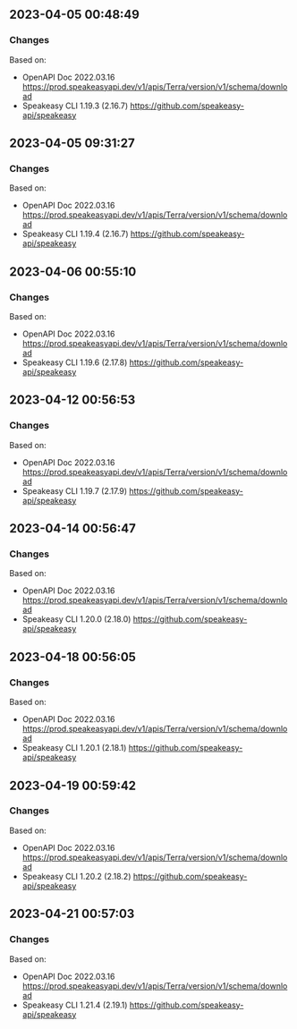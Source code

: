 

## 2023-04-05 00:48:49
### Changes
Based on:
- OpenAPI Doc 2022.03.16 https://prod.speakeasyapi.dev/v1/apis/Terra/version/v1/schema/download
- Speakeasy CLI 1.19.3 (2.16.7) https://github.com/speakeasy-api/speakeasy

## 2023-04-05 09:31:27
### Changes
Based on:
- OpenAPI Doc 2022.03.16 https://prod.speakeasyapi.dev/v1/apis/Terra/version/v1/schema/download
- Speakeasy CLI 1.19.4 (2.16.7) https://github.com/speakeasy-api/speakeasy

## 2023-04-06 00:55:10
### Changes
Based on:
- OpenAPI Doc 2022.03.16 https://prod.speakeasyapi.dev/v1/apis/Terra/version/v1/schema/download
- Speakeasy CLI 1.19.6 (2.17.8) https://github.com/speakeasy-api/speakeasy

## 2023-04-12 00:56:53
### Changes
Based on:
- OpenAPI Doc 2022.03.16 https://prod.speakeasyapi.dev/v1/apis/Terra/version/v1/schema/download
- Speakeasy CLI 1.19.7 (2.17.9) https://github.com/speakeasy-api/speakeasy

## 2023-04-14 00:56:47
### Changes
Based on:
- OpenAPI Doc 2022.03.16 https://prod.speakeasyapi.dev/v1/apis/Terra/version/v1/schema/download
- Speakeasy CLI 1.20.0 (2.18.0) https://github.com/speakeasy-api/speakeasy

## 2023-04-18 00:56:05
### Changes
Based on:
- OpenAPI Doc 2022.03.16 https://prod.speakeasyapi.dev/v1/apis/Terra/version/v1/schema/download
- Speakeasy CLI 1.20.1 (2.18.1) https://github.com/speakeasy-api/speakeasy

## 2023-04-19 00:59:42
### Changes
Based on:
- OpenAPI Doc 2022.03.16 https://prod.speakeasyapi.dev/v1/apis/Terra/version/v1/schema/download
- Speakeasy CLI 1.20.2 (2.18.2) https://github.com/speakeasy-api/speakeasy

## 2023-04-21 00:57:03
### Changes
Based on:
- OpenAPI Doc 2022.03.16 https://prod.speakeasyapi.dev/v1/apis/Terra/version/v1/schema/download
- Speakeasy CLI 1.21.4 (2.19.1) https://github.com/speakeasy-api/speakeasy